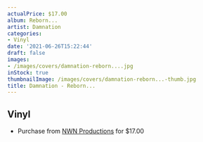 ```yaml
---
actualPrice: $17.00
album: Reborn...
artist: Damnation
categories:
- Vinyl
date: '2021-06-26T15:22:44'
draft: false
images:
- /images/covers/damnation-reborn....jpg
inStock: true
thumbnailImage: /images/covers/damnation-reborn...-thumb.jpg
title: Damnation - Reborn...
---
```


## Vinyl
* Purchase from [NWN Productions](http://shop.nwnprod.com/index.php?route=product/product&path=75&product_id=6914&sort=pd.name&order=ASC) for $17.00
